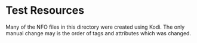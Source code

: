 # Test Resources

Many of the NFO files in this directory were created using Kodi.
The only manual change may is the order of tags and attributes
which was changed.
